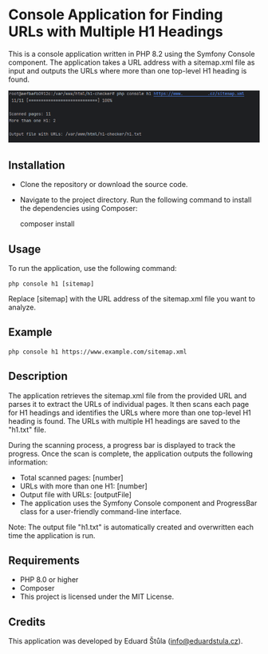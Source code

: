 
# Console Application for Finding URLs with Multiple H1 Headings
This is a console application written in PHP 8.2 using the Symfony Console component. The application takes a URL address with a sitemap.xml file as input and outputs the URLs where more than one top-level H1 heading is found.

![](assets/console.png)

## Installation

- Clone the repository or download the source code.
- Navigate to the project directory.   Run the following command to install the dependencies using Composer:


    composer install  


## Usage  
To run the application, use the following command:

 
    php console h1 [sitemap]

Replace [sitemap] with the URL address of the sitemap.xml file you want to analyze.

## Example  

    php console h1 https://www.example.com/sitemap.xml  

## Description  
The application retrieves the sitemap.xml file from the provided URL and parses it to extract the URLs of individual pages. It then scans each page for H1 headings and identifies the URLs where more than one top-level H1 heading is found. The URLs with multiple H1 headings are saved to the "h1.txt" file.

During the scanning process, a progress bar is displayed to track the progress. Once the scan is complete, the application outputs the following information:

- Total scanned pages: [number]  
- URLs with more than one H1: [number]  
- Output file with URLs: [outputFile]  
- The application uses the Symfony Console component and ProgressBar class for a user-friendly command-line interface.

Note: The output file "h1.txt" is automatically created and overwritten each time the application is run.

## Requirements  
- PHP 8.0 or higher  
- Composer 
- This project is licensed under the MIT License.

## Credits  
This application was developed by Eduard Štůla (info@eduardstula.cz).